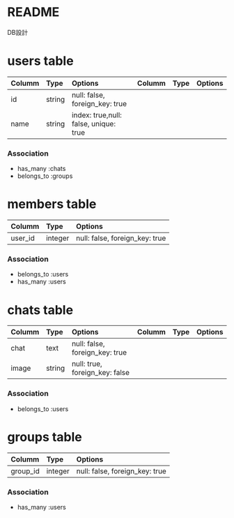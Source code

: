 # README



DB設計

# users table
|Columm|Type|Options|Columm|Type|Options|
| :------------- | :------------- |:------------- | :------------- | :------------- |:------------- |
|id|string|null: false, foreign_key: true|
|name|string|index: true,null: false, unique: true|




### Association
- has_many :chats
- belongs_to :groups

# members table

|Columm|Type|Options|
| :------------- | :------------- |:------------- |
|user_id|integer|null: false, foreign_key: true|


### Association
- belongs_to :users
- has_many :users

# chats table
|Columm|Type|Options|Columm|Type|Options|
| :------------- | :------------- |:------------- | :------------- | :------------- |:------------- |
|chat|text|null: false, foreign_key: true|
|image|string|null: true, foreign_key: false|



### Association
- belongs_to :users

# groups table
|Columm|Type|Options|
| :------------- | :------------- |:------------- |
|group_id|integer|null: false, foreign_key: true|

### Association
- has_many :users
